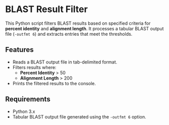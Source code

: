 # BLAST Result Filter

This Python script filters BLAST results based on specified criteria for **percent identity** and **alignment length**. It processes a tabular BLAST output file (`-outfmt 6`) and extracts entries that meet the thresholds. 

## Features
- Reads a BLAST output file in tab-delimited format.
- Filters results where:
  - **Percent Identity** > 50
  - **Alignment Length** > 200
- Prints the filtered results to the console.

## Requirements
- Python 3.x
- Tabular BLAST output file generated using the `-outfmt 6` option.

